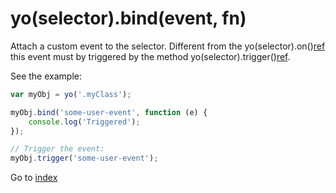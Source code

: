 # yo(selector).bind(event, fn) 

Attach a custom event to the selector. Different from the yo(selector).on()[ref](yaj-on.md)
this event must by triggered by the method yo(selector).trigger()[ref](yaj-trigger.md).

See the example:

```javascript
var myObj = yo('.myClass');

myObj.bind('some-user-event', function (e) {
    console.log('Triggered');
});

// Trigger the event:
myObj.trigger('some-user-event');
```


Go to [index](index.md)
